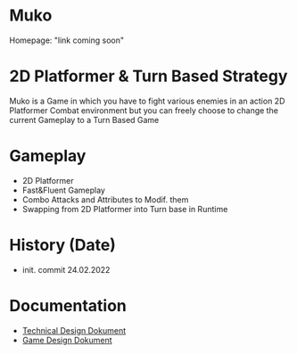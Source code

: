# Muko
Homepage: "link coming soon"

# 2D Platformer & Turn Based Strategy
Muko is a Game in which you have to fight various enemies in an action 2D Platformer Combat environment but you can freely choose to change the current Gameplay to a Turn Based Game


# Gameplay
- 2D Platformer
- Fast&Fluent Gameplay
- Combo Attacks and Attributes to Modif. them
- Swapping from 2D Platformer into Turn base in Runtime


# History (Date)
- init. commit 24.02.2022


# Documentation
- [Technical Design Dokument]()
- [Game Design Dokument]() 
